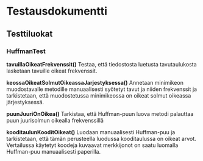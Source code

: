 # Testausdokumentti

## Testtiluokat

### HuffmanTest

**tavuillaOikeatFrekvenssit()** Testaa, että tiedostosta luetusta tavutaulukosta lasketaan tavuille oikeat frekvenssit.

**keossaOikeatSolmutOikeassaJarjestyksessa()** Annetaan minimikeon muodostavalle metodille manuaalisesti syötetyt tavut ja niiden frekvenssit ja tarkistetaan, että muodostetussa minimikeossa on oikeat solmut oikeassa järjestyksessä.

**puunJuuriOnOikea()** Tarkistaa, että Huffman-puun luova metodi palauttaa puun juurisolmun oikealla frekvenssillä

**kooditaulunKooditOikeat()** Luodaan manuaalisesti Huffman-puu ja tarkistetaan, että tämän perusteella luodussa kooditaulussa on oikeat arvot. Vertailussa käytetyt koodeja kuvaavat merkkijonot on saatu luomalla Huffman-puu manuaalisesti paperilla.